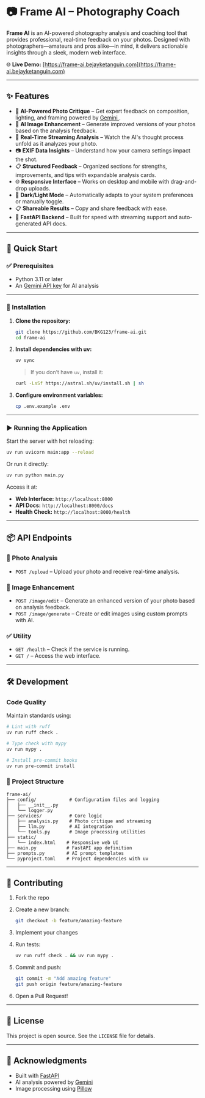 # 📷 **Frame AI – Photography Coach**

**Frame AI** is an AI-powered photography analysis and coaching tool that provides professional, real-time feedback on your photos. Designed with photographers—amateurs and pros alike—in mind, it delivers actionable insights through a sleek, modern web interface.

🌐 **Live Demo:** [https://frame-ai.bejayketanguin.com](https://frame-ai.bejayketanguin.com)

---

## ✨ Features

* 📸 **AI-Powered Photo Critique** – Get expert feedback on composition, lighting, and framing powered by [Gemini ](https://aistudio.google.com/welcome).
* 🎨 **AI Image Enhancement** – Generate improved versions of your photos based on the analysis feedback.
* 🔄 **Real-Time Streaming Analysis** – Watch the AI's thought process unfold as it analyzes your photo.
* 📷 **EXIF Data Insights** – Understand how your camera settings impact the shot.
* 📋 **Structured Feedback** – Organized sections for strengths, improvements, and tips with expandable analysis cards.
* 🌐 **Responsive Interface** – Works on desktop and mobile with drag-and-drop uploads.
* 🌙 **Dark/Light Mode** – Automatically adapts to your system preferences or manually toggle.
* 📋 **Shareable Results** – Copy and share feedback with ease.
* 🚀 **FastAPI Backend** – Built for speed with streaming support and auto-generated API docs.

---

## 🚀 Quick Start

### ✅ Prerequisites

* Python 3.11 or later
* An [Gemini API key](https://aistudio.google.com/welcome) for AI analysis

---

### 📂 Installation

1. **Clone the repository:**

   ```bash
   git clone https://github.com/BKG123/frame-ai.git
   cd frame-ai
   ```

2. **Install dependencies with uv:**

   ```bash
   uv sync
   ```

   > If you don’t have `uv`, install it:

   ```bash
   curl -LsSf https://astral.sh/uv/install.sh | sh
   ```

3. **Configure environment variables:**

   ```bash
   cp .env.example .env
   ```

---

### ▶ Running the Application

Start the server with hot reloading:

```bash
uv run uvicorn main:app --reload
```

Or run it directly:

```bash
uv run python main.py
```

Access it at:

* **Web Interface:** `http://localhost:8000`
* **API Docs:** `http://localhost:8000/docs`
* **Health Check:** `http://localhost:8000/health`

---

## 📦 API Endpoints

### 📸 Photo Analysis

* `POST /upload` – Upload your photo and receive real-time analysis.

### 🎨 Image Enhancement

* `POST /image/edit` – Generate an enhanced version of your photo based on analysis feedback.
* `POST /image/generate` – Create or edit images using custom prompts with AI.

### ✅ Utility

* `GET /health` – Check if the service is running.
* `GET /` – Access the web interface.

---

## 🛠 Development

### Code Quality

Maintain standards using:

```bash
# Lint with ruff
uv run ruff check .

# Type check with mypy
uv run mypy .

# Install pre-commit hooks
uv run pre-commit install
```

### 📂 Project Structure

```
frame-ai/
├── config/            # Configuration files and logging
│   ├── __init__.py
│   └── logger.py
├── services/          # Core logic
│   ├── analysis.py    # Photo critique and streaming
│   ├── llm.py         # AI integration
│   └── tools.py       # Image processing utilities
├── static/
│   └── index.html    # Responsive web UI
├── main.py           # FastAPI app definition
├── prompts.py        # AI prompt templates
└── pyproject.toml    # Project dependencies with uv
```

---

## 🤝 Contributing

1. Fork the repo
2. Create a new branch:

   ```bash
   git checkout -b feature/amazing-feature
   ```
3. Implement your changes
4. Run tests:

   ```bash
   uv run ruff check . && uv run mypy .
   ```
5. Commit and push:

   ```bash
   git commit -m "Add amazing feature"
   git push origin feature/amazing-feature
   ```
6. Open a Pull Request!

---

## 📄 License

This project is open source. See the `LICENSE` file for details.

---

## 🙏 Acknowledgments

* Built with [FastAPI](https://fastapi.tiangolo.com/)
* AI analysis powered by [Gemini](https://gemini.google.com/app)
* Image processing using [Pillow](https://python-pillow.org/)
